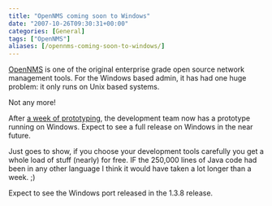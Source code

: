 ```yaml
---
title: "OpenNMS coming soon to Windows"
date: "2007-10-26T09:30:31+00:00"
categories: [General]
tags: ["OpenNMS"]
aliases: [/opennms-coming-soon-to-windows/]
---
```


<a href="http://www.opennms.org/">OpenNMS</a> is one of the original enterprise grade open source network management tools. For the Windows based admin, it has had one huge problem: it only runs on Unix based systems.

Not any more!

After <a href="http://www.racoonfink.com/archives/000737.html">a week of prototyping</a>, the development team now has a prototype running on Windows. Expect to see a full release on Windows in the near future.

Just goes to show, if you choose your development tools carefully you get a whole load of stuff (nearly) for free. IF the 250,000 lines of Java code had been in any other language I think it would have taken a lot longer than a week. ;)

Expect to see the Windows port released in the 1.3.8 release.
